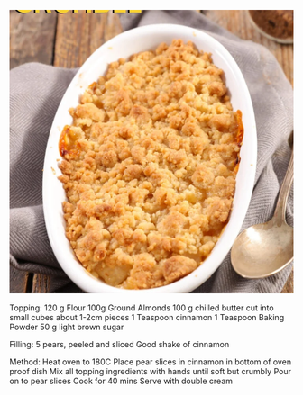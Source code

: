 ![alt](/z_imgs/pear_and_almond_crumble.png)

Topping:
120 g Flour 100g Ground Almonds 100 g chilled butter cut into small cubes about 1-2cm pieces 1 Teaspoon cinnamon 1 Teaspoon Baking Powder 50 g light brown sugar

Filling:
5 pears, peeled and sliced
Good shake of cinnamon

Method:
Heat oven to 180C
Place pear slices in cinnamon in bottom of oven proof dish
Mix all topping ingredients with hands until soft but crumbly 
Pour on to pear slices 
Cook for 40 mins 
Serve with double cream